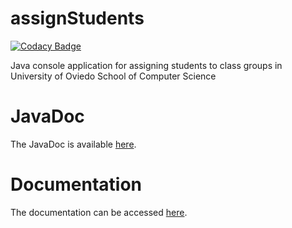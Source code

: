 # assignStudents

[![Codacy Badge](https://api.codacy.com/project/badge/Grade/8c0968981f5849faa8183af16b99a3e8)](https://app.codacy.com/app/gdelacruzfdez/assignStudents?utm_source=github.com&utm_medium=referral&utm_content=gdelacruzfdez/assignStudents&utm_campaign=badger)

Java console application for assigning students to class groups in University of Oviedo School of Computer Science

# JavaDoc

The JavaDoc is available [here](https://gdelacruzfdez.github.io/assignStudents/).

# Documentation

The documentation can be accessed [here](https://unioviedo-my.sharepoint.com/:b:/g/personal/uo244583_uniovi_es/EZD84l506D5CqNSB0Buxw2UBQhilOZ0soL2HPznKOQRcWw?e=bWdDvW).
